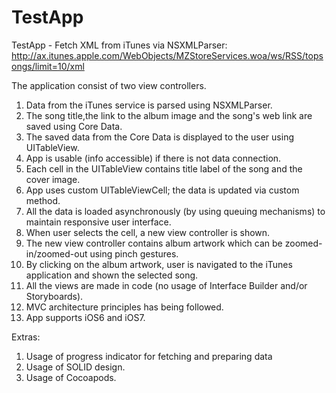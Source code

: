 TestApp
=======

TestApp - Fetch XML from iTunes via NSXMLParser: http://ax.itunes.apple.com/WebObjects/MZStoreServices.woa/ws/RSS/topsongs/limit=10/xml

The application consist of two view controllers.

1. Data from the iTunes service is parsed using NSXMLParser.
2. The song title,the link to the album image and the song's web link
are saved using Core Data.
3. The saved data from the Core Data is displayed to the user using
UITableView.
4. App is usable (info accessible) if there is not data connection.
5. Each cell in the UITableView contains title label of the song and
the cover image.
6. App uses custom UITableViewCell; the data is updated via custom
method.
7. All the data is loaded asynchronously (by using queuing mechanisms)
to maintain responsive user interface.
8. When user selects the cell, a new view controller is  shown.
9. The new view controller contains album artwork which can be
zoomed-in/zoomed-out using pinch gestures.
10. By clicking on the album artwork, user is navigated to the iTunes
application and shown the selected song.
11. All the views are made in code (no usage of Interface Builder
and/or Storyboards).
12. MVC architecture principles has being followed.
13. App supports iOS6 and iOS7.

Extras:

1. Usage of progress indicator for fetching and preparing data
2. Usage of SOLID design.
3. Usage of Cocoapods.
